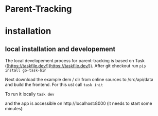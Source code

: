 # Parent-Tracking


# installation
## local installation and developement
The local developement process for parent-tracking is based on Task ([https://taskfile.dev/](https://taskfile.dev/)). After git checkout run
`pip install go-task-bin`

Next download the example dem / dir from online sources to /src/api/data and build the frontend. For this ust call
`task init`

To run it locally
`task dev`

and the app is accessible on http://localhost:8000 (it needs to start some minutes)